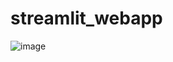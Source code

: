 # streamlit_webapp

![image](https://github.com/user-attachments/assets/39b5cfc4-d1c6-4b82-9bcc-43b7ad481ff0)
